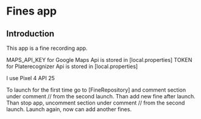 Fines app
==================================

Introduction
------------

This app is a fine recording app.

MAPS_API_KEY for Google Maps Api is stored in [local.properties]
TOKEN for Platerecognizer Api is stored in [local.properties]

I use Pixel 4 API 25

To launch for the first time go to [FineRepository] and comment section under comment // from the second launch.
Than add new fine after launch. Than stop app, uncomment section under comment // from the second launch.
Launch again, now can add another fines.